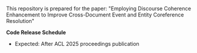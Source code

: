 This repository is prepared for the paper:  "Employing Discourse Coherence Enhancement to Improve Cross-Document Event and Entity Coreference Resolution"

 **Code Release Schedule**  
- Expected: After ACL 2025 proceedings publication

